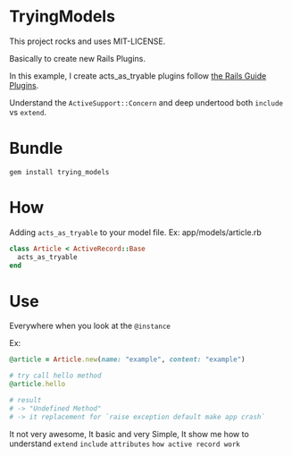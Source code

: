 # TryingModels

This project rocks and uses MIT-LICENSE.

Basically to create new Rails Plugins.

In this example, I create acts_as_tryable plugins follow [the Rails Guide Plugins](http://guides.rubyonrails.org/plugins.html).

Understand the `ActiveSupport::Concern` and deep undertood both `include` vs `extend`.

# Bundle

```gem install trying_models```

# How

Adding `acts_as_tryable` to your model file. Ex: app/models/article.rb

```ruby
class Article < ActiveRecord::Base
  acts_as_tryable
end
```

# Use

Everywhere when you look at the `@instance`

Ex:

```ruby
@article = Article.new(name: "example", content: "example")

# try call hello method
@article.hello

# result
# -> "Undefined Method"
# -> it replacement for `raise exception default make app crash`
```

It not very awesome, It basic and very Simple, It show me how to understand `extend` `include` `attributes` `how active record work`
